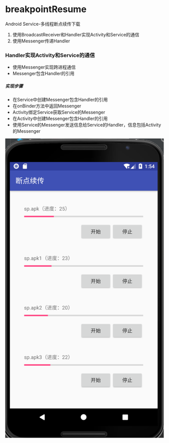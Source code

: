 # breakpointResume
Android Service-多线程断点续传下载
1. 使用BroadcastReceiver和Handler实现Activity和Service的通信
2. 使用Messenger传递Handler
### Handler实现Activity和Service的通信
- 使用Messenger实现跨进程通信
- Messenger包含Handler的引用
##### 实现步骤
- 在Service中创建Messenger包含Handler的引用
- 在onBinder方法中返回Messenger
- Activity绑定Service获取Service的Messenger
- 在Activity中创建Messenger包含Handler的引用
- 使用Service的Messenger发送信息给Service的Handler，信息包括Activity的Messenger

![image](https://github.com/wuchao226/breakpointResume/blob/master/images/preview.png)
